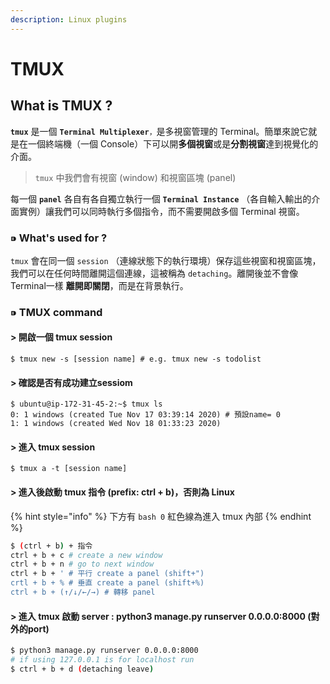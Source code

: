 ```yaml
---
description: Linux plugins
---
```


# TMUX

## What is TMUX ?

**`tmux`** 是一個 **`Terminal Multiplexer`**`，`是多視窗管理的 Terminal。簡單來說它就是在一個終端機（一個 Console）下可以開**多個視窗**或是**分割視窗**達到視覺化的介面。

> `tmux` 中我們會有視窗 \(window\) 和視窗區塊 \(panel\)

每一個 **`panel`** 各自有各自獨立執行一個 **`Terminal Instance`** （各自輸入輸出的介面實例）讓我們可以同時執行多個指令，而不需要開啟多個 Terminal 視窗。

### ⁍ What's used for ?

`tmux` 會在同一個 `session` （連線狀態下的執行環境）保存這些視窗和視窗區塊，我們可以在任何時間離開這個連線，這被稱為 `detaching`。離開後並不會像Terminal一樣 **離開即關閉**，而是在背景執行。

### ⁍ TMUX command

#### &gt; 開啟一個 tmux session

```
$ tmux new -s [session name] # e.g. tmux new -s todolist
```

#### &gt; 確認是否有成功建立sessiom

```text
$ ubuntu@ip-172-31-45-2:~$ tmux ls
0: 1 windows (created Tue Nov 17 03:39:14 2020) # 預設name= 0
1: 1 windows (created Wed Nov 18 01:33:23 2020)
```

####  &gt; 進入 tmux session

```text
$ tmux a -t [session name]
```

#### &gt; 進入後啟動 tmux 指令 \(prefix: ctrl + b\)，否則為 Linux 

{% hint style="info" %}
下方有 `bash 0` 紅色線為進入 tmux 內部 
{% endhint %}

```bash
$ (ctrl + b) + 指令
ctrl + b + c # create a new window
ctrl + b + n # go to next window
ctrl + b + ' # 平行 create a panel (shift+")
crtl + b + % # 垂直 create a panel (shift+%)
ctrl + b + (↑/↓/←/→) # 轉移 panel
```

#### &gt;  進入 tmux 啟動 server : python3 manage.py runserver 0.0.0.0:8000 \(對外的port\)

```bash
$ python3 manage.py runserver 0.0.0.0:8000
# if using 127.0.0.1 is for localhost run
$ ctrl + b + d (detaching leave) 
```

